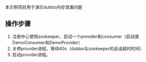 本示例项目用于演示dubbo内存泄漏问题

## 操作步骤
1. 注册中心使用zookeeper，启动一个provider和consumer（启动类DemoConsumer和DemoProvider）
2. 关停provider进程，等待40s（dubbo与zookeeper的会话超时时间）
3. 启动provider进程。

